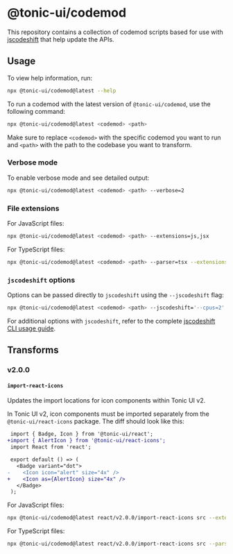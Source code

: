 # @tonic-ui/codemod

This repository contains a collection of codemod scripts based for use with [jscodeshift](https://github.com/facebook/jscodeshift) that help update the APIs.

## Usage

To view help information, run:

```bash
npx @tonic-ui/codemod@latest --help
```

To run a codemod with the latest version of `@tonic-ui/codemod`, use the following command:

```bash
npx @tonic-ui/codemod@latest <codemod> <path>
```

Make sure to replace `<codemod>` with the specific codemod you want to run and `<path>` with the path to the codebase you want to transform.

### Verbose mode

To enable verbose mode and see detailed output:

```bash
npx @tonic-ui/codemod@latest <codemod> <path> --verbose=2
```

### File extensions

For JavaScript files:

```bash
npx @tonic-ui/codemod@latest <codemod> <path> --extensions=js,jsx
```

For TypeScript files:

```bash
npx @tonic-ui/codemod@latest <codemod> <path> --parser=tsx --extensions=ts,tsx
```

### `jscodeshift` options

Options can be passed directly to `jscodeshift` using the `--jscodeshift` flag:

```bash
npx @tonic-ui/codemod@latest <codemod> <path> --jscodeshift='--cpus=2'
```

For additional options with `jscodeshift`, refer to the complete [jscodeshift CLI usage guide](https://github.com/facebook/jscodeshift?tab=readme-ov-file#usage-cli).

## Transforms

### v2.0.0

#### `import-react-icons`

Updates the import locations for icon components within Tonic UI v2.

In Tonic UI v2, icon components must be imported separately from the `@tonic-ui/react-icons` package. The diff should look like this:

```diff
 import { Badge, Icon } from '@tonic-ui/react';
+import { AlertIcon } from '@tonic-ui/react-icons';
 import React from 'react';

 export default () => (
   <Badge variant="dot">
-    <Icon icon="alert" size="4x" />
+    <Icon as={AlertIcon} size="4x" />
   </Badge>
 );
```

For JavaScript files:

```bash
npx @tonic-ui/codemod@latest react/v2.0.0/import-react-icons src --extensions=js,jsx
```


For TypeScript files:

```bash
npx @tonic-ui/codemod@latest react/v2.0.0/import-react-icons src --parser=tsx --extensions=ts,tsx
```
